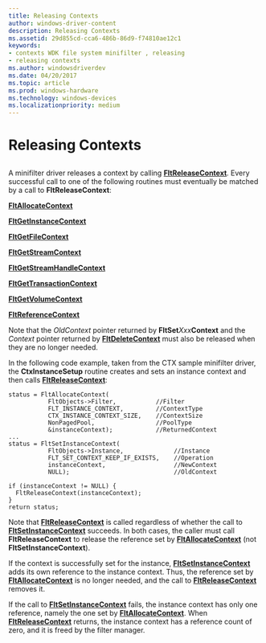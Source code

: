 ```yaml
---
title: Releasing Contexts
author: windows-driver-content
description: Releasing Contexts
ms.assetid: 29d855cd-cca6-486b-86d9-f74810ae12c1
keywords:
- contexts WDK file system minifilter , releasing
- releasing contexts
ms.author: windowsdriverdev
ms.date: 04/20/2017
ms.topic: article
ms.prod: windows-hardware
ms.technology: windows-devices
ms.localizationpriority: medium
---
```


# Releasing Contexts


## <span id="ddk_registering_the_minifilter_if"></span><span id="DDK_REGISTERING_THE_MINIFILTER_IF"></span>


A minifilter driver releases a context by calling [**FltReleaseContext**](https://msdn.microsoft.com/library/windows/hardware/ff544314). Every successful call to one of the following routines must eventually be matched by a call to **FltReleaseContext**:

[**FltAllocateContext**](https://msdn.microsoft.com/library/windows/hardware/ff541710)

[**FltGetInstanceContext**](https://msdn.microsoft.com/library/windows/hardware/ff543058)

[**FltGetFileContext**](https://msdn.microsoft.com/library/windows/hardware/ff543025)

[**FltGetStreamContext**](https://msdn.microsoft.com/library/windows/hardware/ff543144)

[**FltGetStreamHandleContext**](https://msdn.microsoft.com/library/windows/hardware/ff543155)

[**FltGetTransactionContext**](https://msdn.microsoft.com/library/windows/hardware/ff543175)

[**FltGetVolumeContext**](https://msdn.microsoft.com/library/windows/hardware/ff543189)

[**FltReferenceContext**](https://msdn.microsoft.com/library/windows/hardware/ff544291)

Note that the *OldContext* pointer returned by **FltSet***Xxx***Context** and the *Context* pointer returned by [**FltDeleteContext**](https://msdn.microsoft.com/library/windows/hardware/ff541960) must also be released when they are no longer needed.

In the following code example, taken from the CTX sample minifilter driver, the **CtxInstanceSetup** routine creates and sets an instance context and then calls [**FltReleaseContext**](https://msdn.microsoft.com/library/windows/hardware/ff544314):

```
status = FltAllocateContext(
           FltObjects->Filter,           //Filter
           FLT_INSTANCE_CONTEXT,         //ContextType
           CTX_INSTANCE_CONTEXT_SIZE,    //ContextSize
           NonPagedPool,                 //PoolType
           &instanceContext);            //ReturnedContext
...
status = FltSetInstanceContext(
           FltObjects->Instance,              //Instance
           FLT_SET_CONTEXT_KEEP_IF_EXISTS,    //Operation
           instanceContext,                   //NewContext
           NULL);                             //OldContext

if (instanceContext != NULL) {
  FltReleaseContext(instanceContext);
}
return status;
```

Note that [**FltReleaseContext**](https://msdn.microsoft.com/library/windows/hardware/ff544314) is called regardless of whether the call to [**FltSetInstanceContext**](https://msdn.microsoft.com/library/windows/hardware/ff544521) succeeds. In both cases, the caller must call **FltReleaseContext** to release the reference set by [**FltAllocateContext**](https://msdn.microsoft.com/library/windows/hardware/ff541710) (not **FltSetInstanceContext**).

If the context is successfully set for the instance, [**FltSetInstanceContext**](https://msdn.microsoft.com/library/windows/hardware/ff544521) adds its own reference to the instance context. Thus, the reference set by [**FltAllocateContext**](https://msdn.microsoft.com/library/windows/hardware/ff541710) is no longer needed, and the call to [**FltReleaseContext**](https://msdn.microsoft.com/library/windows/hardware/ff544314) removes it.

If the call to [**FltSetInstanceContext**](https://msdn.microsoft.com/library/windows/hardware/ff544521) fails, the instance context has only one reference, namely the one set by [**FltAllocateContext**](https://msdn.microsoft.com/library/windows/hardware/ff541710). When [**FltReleaseContext**](https://msdn.microsoft.com/library/windows/hardware/ff544314) returns, the instance context has a reference count of zero, and it is freed by the filter manager.

 

 




